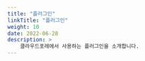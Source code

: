 ```yaml
---
title: "플러그인"
linkTitle: "플러그인"
weight: 10
date: 2022-06-28
description: >
    클라우드포레에서 사용하는 플러그인을 소개합니다.
---
```

